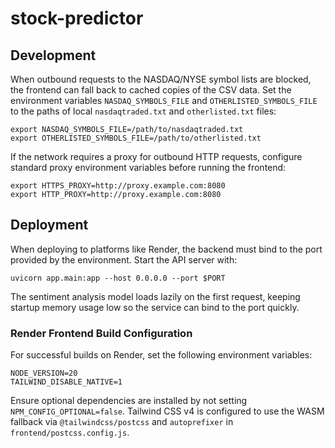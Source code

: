 # stock-predictor

## Development

When outbound requests to the NASDAQ/NYSE symbol lists are blocked, the frontend
can fall back to cached copies of the CSV data. Set the environment variables
`NASDAQ_SYMBOLS_FILE` and `OTHERLISTED_SYMBOLS_FILE` to the paths of local
`nasdaqtraded.txt` and `otherlisted.txt` files:

```
export NASDAQ_SYMBOLS_FILE=/path/to/nasdaqtraded.txt
export OTHERLISTED_SYMBOLS_FILE=/path/to/otherlisted.txt
```

If the network requires a proxy for outbound HTTP requests, configure standard
proxy environment variables before running the frontend:

```
export HTTPS_PROXY=http://proxy.example.com:8080
export HTTP_PROXY=http://proxy.example.com:8080
```

## Deployment

When deploying to platforms like Render, the backend must bind to the port
provided by the environment. Start the API server with:

```
uvicorn app.main:app --host 0.0.0.0 --port $PORT
```

The sentiment analysis model loads lazily on the first request, keeping startup
memory usage low so the service can bind to the port quickly.

### Render Frontend Build Configuration

For successful builds on Render, set the following environment variables:

```
NODE_VERSION=20
TAILWIND_DISABLE_NATIVE=1
```

Ensure optional dependencies are installed by not setting `NPM_CONFIG_OPTIONAL=false`.
Tailwind CSS v4 is configured to use the WASM fallback via `@tailwindcss/postcss` and `autoprefixer` in `frontend/postcss.config.js`.

